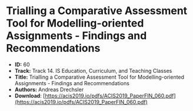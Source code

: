 # Trialling a Comparative Assessment Tool for Modelling-oriented Assignments - Findings and Recommendations

- **ID:** 60
- **Track:** Track 14. IS Education, Curriculum, and Teaching Classes
- **Title:** Trialling a Comparative Assessment Tool for Modelling-oriented Assignments - Findings and Recommendations
- **Authors:** Andreas Drechsler
- **Download**: [https://acis2019.io/pdfs/ACIS2019_PaperFIN_060.pdf](https://acis2019.io/pdfs/ACIS2019_PaperFIN_060.pdf)